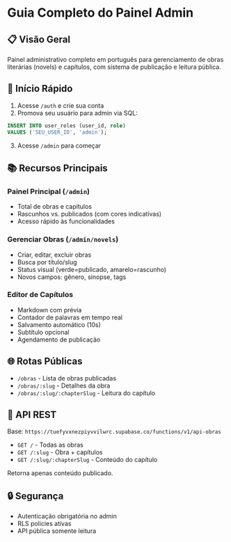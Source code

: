# Guia Completo do Painel Admin

## 📋 Visão Geral

Painel administrativo completo em português para gerenciamento de obras literárias (novels) e capítulos, com sistema de publicação e leitura pública.

## 🚀 Início Rápido

1. Acesse `/auth` e crie sua conta
2. Promova seu usuário para admin via SQL:
```sql
INSERT INTO user_roles (user_id, role)
VALUES ('SEU_USER_ID', 'admin');
```
3. Acesse `/admin` para começar

## 📚 Recursos Principais

### Painel Principal (`/admin`)
- Total de obras e capítulos
- Rascunhos vs. publicados (com cores indicativas)
- Acesso rápido às funcionalidades

### Gerenciar Obras (`/admin/novels`)
- Criar, editar, excluir obras
- Busca por título/slug
- Status visual (verde=publicado, amarelo=rascunho)
- Novos campos: gênero, sinopse, tags

### Editor de Capítulos
- Markdown com prévia
- Contador de palavras em tempo real
- Salvamento automático (10s)
- Subtítulo opcional
- Agendamento de publicação

## 🌐 Rotas Públicas

- `/obras` - Lista de obras publicadas
- `/obras/:slug` - Detalhes da obra
- `/obras/:slug/:chapterSlug` - Leitura do capítulo

## 🔌 API REST

Base: `https://tuefyvxnezpiyvvilwrc.supabase.co/functions/v1/api-obras`

- `GET /` - Todas as obras
- `GET /:slug` - Obra + capítulos
- `GET /:slug/:chapterSlug` - Conteúdo do capítulo

Retorna apenas conteúdo publicado.

## 🔒 Segurança

- Autenticação obrigatória no admin
- RLS policies ativas
- API pública somente leitura
